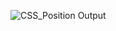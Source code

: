 ![CSS_Position Output](https://github.com/SavairamK/CSS_Positions.github.io/assets/98964354/7afa3d61-ff79-4dfb-be6e-7763ab695dda)
